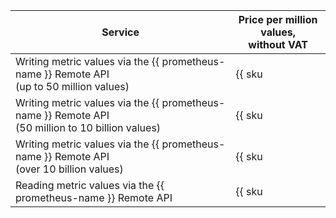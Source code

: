 | Service | Price per million values, <br>without VAT |
----- | -----
| Writing metric values via the {{ prometheus-name }} Remote API<br/>(up to 50 million values) | {{ sku|USD|monitoring.prometheus.point.remote_api.write|string }} |
| Writing metric values via the {{ prometheus-name }} Remote API<br/>(50 million to 10 billion values) | {{ sku|USD|monitoring.prometheus.point.remote_api.write|pricingRate.50|string }} |
| Writing metric values via the {{ prometheus-name }} Remote API<br/>(over 10 billion values) | {{ sku|USD|monitoring.prometheus.point.remote_api.write|pricingRate.10000|string }} |
| Reading metric values via the {{ prometheus-name }} Remote API | {{ sku|USD|monitoring.prometheus.point.remote_api.read|string }} |
